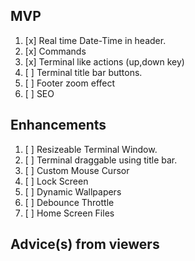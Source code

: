 ## MVP

1. [x] Real time Date-Time in header.
2. [x] Commands
3. [x] Terminal like actions (up,down key)
4. [ ] Terminal title bar buttons.
5. [ ] Footer zoom effect
6. [ ] SEO

## Enhancements

1. [ ] Resizeable Terminal Window.
2. [ ] Terminal draggable using title bar.
3. [ ] Custom Mouse Cursor
4. [ ] Lock Screen
5. [ ] Dynamic Wallpapers
6. [ ] Debounce Throttle
7. [ ] Home Screen Files

## Advice(s) from viewers
